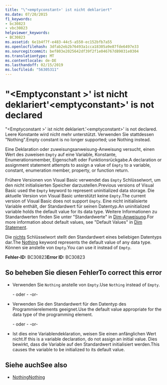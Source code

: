 ```yaml
---
title: "\"<emptyconstant>' ist nicht deklariert"
ms.date: 07/20/2015
f1_keywords:
- bc30823
- vbc30823
helpviewer_keywords:
- BC30823
ms.assetid: 6e1b4f7f-e483-44c5-a550-ec152bfb7a55
ms.openlocfilehash: 3dfab2eb2b76493a1cca18305a9e87fde6497e33
ms.sourcegitcommit: bef803e2025642df39f2f1e046767d89031e0304
ms.translationtype: MT
ms.contentlocale: de-DE
ms.lasthandoff: 02/15/2019
ms.locfileid: "56305311"
---
```

# <a name="emptyconstant-is-not-declared"></a><span data-ttu-id="359f1-102">"\<Emptyconstant >' ist nicht deklariert</span><span class="sxs-lookup"><span data-stu-id="359f1-102">'\<emptyconstant>' is not declared</span></span>
<span data-ttu-id="359f1-103">"\<Emptyconstant >' ist nicht deklariert.</span><span class="sxs-lookup"><span data-stu-id="359f1-103">'\<emptyconstant>' is not declared.</span></span> <span data-ttu-id="359f1-104">Leere Konstante wird nicht mehr unterstützt. Verwenden Sie stattdessen "Nothing".</span><span class="sxs-lookup"><span data-stu-id="359f1-104">Empty constant is no longer supported; use Nothing instead.</span></span>  
  
 <span data-ttu-id="359f1-105">Eine Deklaration oder zuweisungsanweisung-Anweisung versucht, einen Wert des zuweisen `Empty` auf eine Variable, Konstante, Enumerationsmember, Eigenschaft oder Funktionsrückgabe.</span><span class="sxs-lookup"><span data-stu-id="359f1-105">A declaration or assignment statement attempts to assign a value of `Empty` to a variable, constant, enumeration member, property, or function return.</span></span>  
  
 <span data-ttu-id="359f1-106">Frühere Versionen von Visual Basic verwendet das `Empty` Schlüsselwort, um den nicht initialisierten Speicher darzustellen.</span><span class="sxs-lookup"><span data-stu-id="359f1-106">Previous versions of Visual Basic used the `Empty` keyword to represent uninitialized data storage.</span></span> <span data-ttu-id="359f1-107">Die aktuelle Version von Visual Basic unterstützt keine `Empty`.</span><span class="sxs-lookup"><span data-stu-id="359f1-107">The current version of Visual Basic does not support `Empty`.</span></span> <span data-ttu-id="359f1-108">Eine nicht initialisierte Variable enthält, der Standardwert für seinen Datentyp.</span><span class="sxs-lookup"><span data-stu-id="359f1-108">An uninitialized variable holds the default value for its data type.</span></span> <span data-ttu-id="359f1-109">Weitere Informationen zu Standardwerten finden Sie unter "Standardwerte" in [Dim-Anweisung](../../visual-basic/language-reference/statements/dim-statement.md).</span><span class="sxs-lookup"><span data-stu-id="359f1-109">For more information about default values, see "Default Values" in [Dim Statement](../../visual-basic/language-reference/statements/dim-statement.md).</span></span>  
  
 <span data-ttu-id="359f1-110">Die [nichts](../../visual-basic/language-reference/nothing.md) Schlüsselwort stellt den Standardwert eines beliebigen Datentyps dar.</span><span class="sxs-lookup"><span data-stu-id="359f1-110">The [Nothing](../../visual-basic/language-reference/nothing.md) keyword represents the default value of any data type.</span></span> <span data-ttu-id="359f1-111">Können sie anstelle von `Empty`.</span><span class="sxs-lookup"><span data-stu-id="359f1-111">You can use it instead of `Empty`.</span></span>  
  
 <span data-ttu-id="359f1-112">**Fehler-ID:** BC30823</span><span class="sxs-lookup"><span data-stu-id="359f1-112">**Error ID:** BC30823</span></span>  
  
## <a name="to-correct-this-error"></a><span data-ttu-id="359f1-113">So beheben Sie diesen Fehler</span><span class="sxs-lookup"><span data-stu-id="359f1-113">To correct this error</span></span>  
  
-   <span data-ttu-id="359f1-114">Verwenden Sie `Nothing` anstelle von `Empty`.</span><span class="sxs-lookup"><span data-stu-id="359f1-114">Use `Nothing` instead of `Empty`.</span></span>  
  
     <span data-ttu-id="359f1-115">- oder - </span><span class="sxs-lookup"><span data-stu-id="359f1-115">-or-</span></span>  
  
-   <span data-ttu-id="359f1-116">Verwenden Sie den Standardwert für den Datentyp des Programmierelements geeignet.</span><span class="sxs-lookup"><span data-stu-id="359f1-116">Use the default value appropriate for the data type of the programming element.</span></span>  
  
     <span data-ttu-id="359f1-117">- oder - </span><span class="sxs-lookup"><span data-stu-id="359f1-117">-or-</span></span>  
  
-   <span data-ttu-id="359f1-118">Ist dies eine Variablendeklaration, weisen Sie einen anfänglichen Wert nicht.</span><span class="sxs-lookup"><span data-stu-id="359f1-118">If this is a variable declaration, do not assign an initial value.</span></span> <span data-ttu-id="359f1-119">Dies bewirkt, dass die Variable auf den Standardwert initialisiert werden.</span><span class="sxs-lookup"><span data-stu-id="359f1-119">This causes the variable to be initialized to its default value.</span></span>  
  
## <a name="see-also"></a><span data-ttu-id="359f1-120">Siehe auch</span><span class="sxs-lookup"><span data-stu-id="359f1-120">See also</span></span>
- [<span data-ttu-id="359f1-121">Nothing</span><span class="sxs-lookup"><span data-stu-id="359f1-121">Nothing</span></span>](../../visual-basic/language-reference/nothing.md)
